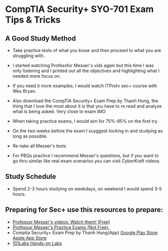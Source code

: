 # CompTIA Security+ SYO-701 Exam Tips & Tricks
## A Good Study Method
- Take practice tests of what you know and then proceed to what you are struggling with.
- I started watching Professfor Messer's vids again but this time I was only listening and I printed out all the objectives and highlighting what I needed more focus on.
- If you need it more examples, I would watch ITProtv sec+ course with Wes Bryan.
 - Also download the CompTIA Security+ Exam Prep by Thanh Hung, the thing that I love the most about it is that you have to re read and analyze what is being asked. Very close to exam IMO

- When taking practice exams, I would aim for 75%-85% on the first try.

- On the two weeks before the exam I suyggest locking in and studying as long as possible.
- Re-take all Messer's tests
- For PBQs practice I recommend Messer's questions, but if you want to go thru similar like real exam scenarios you can visit CyberKraft videos.

## Study Schedule
- Spend 2-3 hours studying on weekdays, on weekend I would spend 3-5 hours.

## Preparing for Sec+ use this resources to prepare:
- [Professor Messer's videos: Watch them! (Free)](https://www.professormesser.com/security-plus/sy0-701/sy0-701-video/sy0-701-comptia-security-plus-course/)
- [Professor Messer's Practice Exams (Not Free).](https://www.professormesser.com/get-comptia-security-plus-certified/)
- Comptia Security+ Exam Prep by Thanh Hung(App) [Google Play Store](https://play.google.com/store/apps/details?id=com.simple.comptiasecurityplus&hl=en-US&pli=1) [Apple App Store](https://apps.apple.com/us/app/comptia-security-exam-prep/id1501784033)
- [101Labs Hands-on Labs](https://www.101labs.net/comptia-security/)
